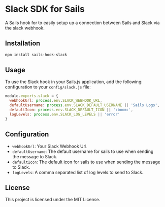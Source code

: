 # Slack SDK for Sails

A Sails hook for to easily setup up a connection between Sails and Slack via the slack webhook.

## Installation

```bash
npm install sails-hook-slack
```

## Usage

To use the Slack hook in your Sails.js application, add the following configuration to your `config/slack.js` file:

```javascript
module.exports.slack = {
  webhookUrl: process.env.SLACK_WEBHOOK_URL,
  defaultUsername: process.env.SLACK_DEFAULT_USERNAME || 'Sails Logs',
  defaultIcon: process.env.SLACK_DEFAULT_ICON || ':boom:',
  logLevels: process.env.SLACK_LOG_LEVELS || 'error'
}
```

## Configuration

- `webhookUrl`: Your Slack Webhook Url.
- `defaultUsername`: The default username for sails to use when sending the message to Slack.
- `defaultIcon`: The default icon for sails to use when sending the message to Slack.
- `logLevels`: A comma separated list of log levels to send to Slack.

## License

This project is licensed under the MIT License.
